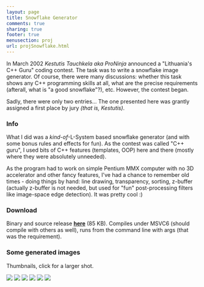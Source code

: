 ```yaml
---
layout: page
title: Snowflake Generator
comments: true
sharing: true
footer: true
menusection: proj
url: projSnowflake.html
---
```


<P>
In March 2002 <em>Kestutis Tauchkela aka ProNinja</em> announced a "Lithuania's C++ Guru"
coding contest. The task was to write a snowflake image generator. Of course,
there were many discussions: whether this task shows any C++ programming skills
at all, what are the precise requirements (afterall, what is "a good
snowflake"?), etc. However, the contest began.
</P>
<P>
Sadly, there were only two entries... The one presented here was grantly
assigned a first place by jury <em>(that is, Kestutis)</em>.
</P>

<H3>Info</H3>
<P>
What I did was a <em>kind-of</em>-L-System based snowflake generator (and with
some bonus rules and effects for fun). As the contest was called "C++ guru", I
used bits of C++ features (templates, OOP) here and there (mostly where they
were absolutely unneeded).
</P>
<P>
As the program had to work on simple Pentium MMX computer with no 3D accelerator
and other fancy features, I've had a chance to remember old times - doing things
by hand: line drawing, transparency, sorting, z-buffer (actually z-buffer
is not needed, but used for "fun" post-processing filters like image-space edge
detection). It was pretty cool :)
</P>

<H3>Download</H3>
<P>
Binary and source release <A href="files/snowflake.zip"><strong>here</strong></A> (85 KB).
Compiles under MSVC6 (should compile with others as well), runs from the
command line with args (that was the requirement).
</P>

<H3>Some generated images</H3>
<P>
Thumbnails, click for a larger shot.
</P>
<A href="img/snowflake1.jpg"><IMG src="img/tn/snowflake1.jpg"></A>
<A href="img/snowflake2.jpg"><IMG src="img/tn/snowflake2.jpg"></A>
<A href="img/snowflake3.jpg"><IMG src="img/tn/snowflake3.jpg"></A>
<A href="img/snowflake4.jpg"><IMG src="img/tn/snowflake4.jpg"></A>
<A href="img/snowflake5.jpg"><IMG src="img/tn/snowflake5.jpg"></A>
<A href="img/snowflake6.jpg"><IMG src="img/tn/snowflake6.jpg"></A>
